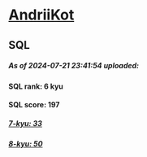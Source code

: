 # [AndriiKot](https://www.codewars.com/users/AndriiKot) 
## SQL
##### As of 2024-07-21 23:41:54 uploaded:
#### SQL rank: 6 kyu
#### SQL score: 197
##### [7-kyu: 33](https://github.com/AndriiKot/SQL__CodeWars/tree/main/kyu-7)
##### [8-kyu: 50](https://github.com/AndriiKot/SQL__CodeWars/tree/main/kyu-8)
